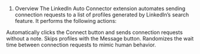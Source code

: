 1. Overview
The LinkedIn Auto Connector extension automates sending connection requests to a list of profiles generated by LinkedIn’s search feature. It performs the following actions:

Automatically clicks the Connect button and sends connection requests without a note.
Skips profiles with the Message button.
Randomizes the wait time between connection requests to mimic human behavior.

